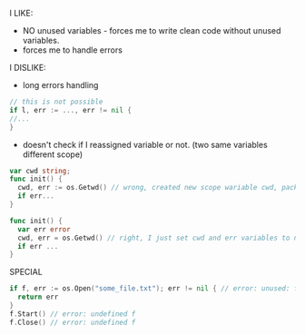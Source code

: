 I LIKE:
* NO unused variables - forces me to write clean code without unused variables.
* forces me to handle errors

I DISLIKE:
* long errors handling
```go
// this is not possible
if l, err := ..., err != nil {
//...
}
```
* doesn't check if I reassigned variable or not. (two same variables different scope)
```go
var cwd string;
func init() {
  cwd, err := os.Getwd() // wrong, created new scope wariable cwd, package level cwd not changed
  if err...
}

func init() {
  var err error
  cwd, err = os.Getwd() // right, I just set cwd and err variables to new values, not created new one
  if err ...
}
```

SPECIAL
```go
if f, err := os.Open("some_file.txt"); err != nil { // error: unused: f
  return err
}
f.Start() // error: undefined f
f.Close() // error: undefined f
```